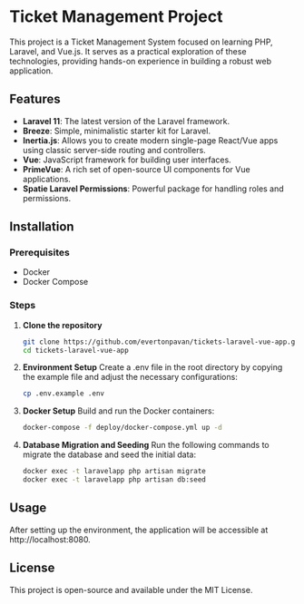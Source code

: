 # Ticket Management Project

This project is a Ticket Management System focused on learning PHP, Laravel, and Vue.js. It serves as a practical exploration of these technologies, providing hands-on experience in building a robust web application.

## Features

- **Laravel 11**: The latest version of the Laravel framework.
- **Breeze**: Simple, minimalistic starter kit for Laravel.
- **Inertia.js**: Allows you to create modern single-page React/Vue apps using classic server-side routing and controllers.
- **Vue**: JavaScript framework for building user interfaces.
- **PrimeVue**: A rich set of open-source UI components for Vue applications.
- **Spatie Laravel Permissions**: Powerful package for handling roles and permissions.

## Installation

### Prerequisites

- Docker
- Docker Compose

### Steps

1. **Clone the repository**

   ```sh
   git clone https://github.com/evertonpavan/tickets-laravel-vue-app.git
   cd tickets-laravel-vue-app
2. **Environment Setup**
    Create a .env file in the root directory by copying the example file and adjust the necessary configurations:

    ```sh
    cp .env.example .env
3. **Docker Setup**
    Build and run the Docker containers:

    ```sh
    docker-compose -f deploy/docker-compose.yml up -d
4. **Database Migration and Seeding**
    Run the following commands to migrate the database and seed the initial data:

    ```sh
    docker exec -t laravelapp php artisan migrate
    docker exec -t laravelapp php artisan db:seed   


## Usage
After setting up the environment, the application will be accessible at http://localhost:8080.

## License
This project is open-source and available under the MIT License.
